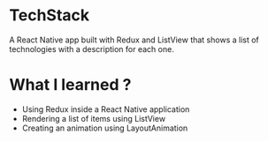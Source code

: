 # TechStack
A React Native app built with Redux and ListView that shows a list of technologies with a description for each one.

# What I learned ?
- Using Redux inside a React Native application
- Rendering a list of items using ListView
- Creating an animation using LayoutAnimation


